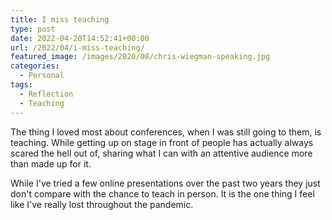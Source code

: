 ```yaml
---
title: I miss teaching
type: post
date: 2022-04-20T14:52:41+00:00
url: /2022/04/i-miss-teaching/
featured_image: /images/2020/08/chris-wiegman-speaking.jpg
categories:
  - Personal
tags:
  - Reflection
  - Teaching
---
```


The thing I loved most about conferences, when I was still going to them, is teaching. While getting up on stage in front of people has actually always scared the hell out of, sharing what I can with an attentive audience more than made up for it.

While I've tried a few online presentations over the past two years they just don't compare with the chance to teach in person. It is the one thing I feel like I've really lost throughout the pandemic.